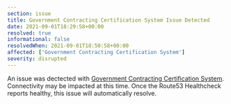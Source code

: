 ```yaml
---
section: issue
title: Government Contracting Certification System Issue Detected
date: 2021-09-01T18:29:58+00:00
resolved: true
informational: false
resolvedWhen: 2021-09-01T18:50:58+00:00
affected: ['Government Contracting Certification System']
severity: disrupted
---
```

An issue was dectected with [Government Contracting Certification System](https://certify.sba.gov).  Connectivity may be impacted at this time.  Once the Route53 Healthcheck reports healthy, this issue will automatically resolve.
